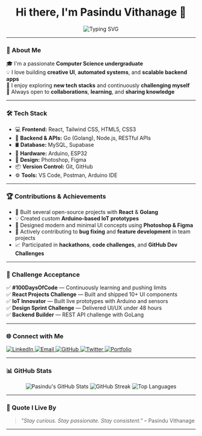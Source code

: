 <h1 align="center">Hi there, I'm Pasindu Vithanage 👋</h1>

<p align="center">
  <img src="https://readme-typing-svg.herokuapp.com?font=Fira+Code&weight=700&size=24&pause=1000&center=true&width=435&lines=Full+Stack+Developer;React+%7C+Arduino+%7C+Go+Lang;Passionate+about+Tech+%26+Design;Welcome+to+my+GitHub+profile!+🚀" alt="Typing SVG" />
</p>

---

### 🌟 About Me

🎓 I'm a passionate **Computer Science undergraduate**  
💡 I love building **creative UI**, **automated systems**, and **scalable backend apps**  
🧠 I enjoy exploring **new tech stacks** and continuously **challenging myself**  
🎯 Always open to **collaborations**, **learning**, and **sharing knowledge**

---

### 🛠️ Tech Stack

- 💻 **Frontend:** React, Tailwind CSS, HTML5, CSS3  
- 🔧 **Backend & APIs:** Go (Golang), Node.js, RESTful APIs  
- 🛢️ **Database:** MySQL, Supabase  
- 🔌 **Hardware:** Arduino, ESP32  
- 🎨 **Design:** Photoshop, Figma  
- 📦 **Version Control:** Git, GitHub  
- ⚙️ **Tools:** VS Code, Postman, Arduino IDE

---

### 🏆 Contributions & Achievements

- 📌 Built several open-source projects with **React** & **Golang**  
- 💡 Created custom **Arduino-based IoT prototypes**  
- 🎨 Designed modern and minimal UI concepts using **Photoshop & Figma**  
- 🐛 Actively contributing to **bug fixing** and **feature development** in team projects  
- 📈 Participated in **hackathons**, **code challenges**, and **GitHub Dev Challenges**

---

### 🚀 Challenge Acceptance

✅ **#100DaysOfCode** — Continuously learning and pushing limits  
✅ **React Projects Challenge** — Built and shipped 10+ UI components  
✅ **IoT Innovator** — Built live prototypes with Arduino and sensors  
✅ **Design Sprint Challenge** — Delivered UI/UX under 48 hours  
✅ **Backend Builder** — REST API challenge with GoLang

---

### 🌐 Connect with Me

<p align="left">
  <a href="https://www.linkedin.com/in/pasindu-vithanage/" target="_blank">
    <img alt="LinkedIn" src="https://img.shields.io/badge/LinkedIn-blue?style=flat&logo=linkedin" />
  </a>
  <a href="mailto:yourmail@example.com" target="_blank">
    <img alt="Email" src="https://img.shields.io/badge/Email-D14836?style=flat&logo=gmail&logoColor=white" />
  </a>
  <a href="https://github.com/yourusername" target="_blank">
    <img alt="GitHub" src="https://img.shields.io/badge/GitHub-black?style=flat&logo=github" />
  </a>
  <a href="https://twitter.com/yourtwitterhandle" target="_blank">
    <img alt="Twitter" src="https://img.shields.io/badge/Twitter-1DA1F2?style=flat&logo=twitter&logoColor=white" />
  </a>
  <a href="https://pasinduportfolio.com" target="_blank">
    <img alt="Portfolio" src="https://img.shields.io/badge/Portfolio-orange?style=flat&logo=google-chrome" />
  </a>
</p>

---

### 📊 GitHub Stats

<p align="center">
  <img src="https://github-readme-stats.vercel.app/api?username=yourusername&show_icons=true&theme=radical" alt="Pasindu's GitHub Stats" />
  <img src="https://github-readme-streak-stats.herokuapp.com/?user=yourusername&theme=radical" alt="GitHub Streak" />
  <img src="https://github-readme-stats.vercel.app/api/top-langs/?username=yourusername&layout=compact&theme=radical" alt="Top Languages" />
</p>

---

### 📌 Quote I Live By

> *"Stay curious. Stay passionate. Stay consistent."* – Pasindu Vithanage

---

